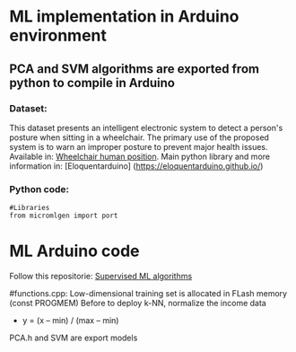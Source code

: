 # ML implementation in Arduino environment
## PCA and SVM algorithms are exported from python to compile in Arduino

### Dataset:

 This dataset presents an intelligent electronic system to detect a person's posture when sitting in a wheelchair. The primary use of the proposed system is to warn an improper posture to prevent major health issues. Available in:
[Wheelchair human position](https://ieee-dataport.org/open-access/data-set-wheelchair-sensors).
Main python library and more information in: [Eloquentarduino] (https://eloquentarduino.github.io/)

### Python code: 
```
#Libraries
from micromlgen import port
```
# ML Arduino code

Follow this repositorie:
[Supervised ML algorithms](https://github.com/puldavid87/ITU-DK/tree/main/SUPERVISED%20MACHINE%20LEARNING)

#functions.cpp:
Low-dimensional training set is allocated in FLash memory (const PROGMEM)
Before to deploy k-NN, normalize the income data
* y = (x – min) / (max – min)

PCA.h and SVM are export models
